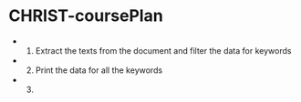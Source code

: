 # CHRIST-coursePlan

- 1. Extract the texts from the document and filter the data for keywords
- 2. Print the data for all the keywords
- 3.